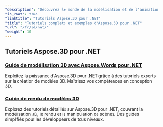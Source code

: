 ```yaml
---
"description": "Découvrez le monde de la modélisation et de l'animation 3D avec les tutoriels Aspose.3D pour .NET. Optimisez vos projets sans effort, du rendu à l'extrusion linéaire."
"is_root": true
"linktitle": "Tutoriels Aspose.3D pour .NET"
"title": "Tutoriels complets et exemples d'Aspose.3D pour .NET"
"url": "/fr/3d/net/"
"weight": 10
---
```


## Tutoriels Aspose.3D pour .NET
### [Guide de modélisation 3D avec Aspose.Words pour .NET](./guide-to-3d-modeling/)
Exploitez la puissance d'Aspose.3D pour .NET grâce à des tutoriels experts sur la création de modèles 3D. Maîtrisez vos compétences en conception 3D.
### [Guide de rendu de modèles 3D](./guide-to-rendering/)
Explorez des tutoriels détaillés sur Aspose.3D pour .NET, couvrant la modélisation 3D, le rendu et la manipulation de scènes. Des guides simplifiés pour les développeurs de tous niveaux.